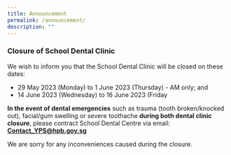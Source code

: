 ```yaml
---
title: Announcement
permalink: /announcement/
description: ""
---
```

### Closure of School Dental Clinic

We wish to inform you that the School Dental Clinic will be closed on these dates:
* 29 May 2023 (Monday) to 1 June 2023 (Thursday) - AM only; and
* 14 June 2023 (Wednesday) to 16 June 2023 (Friday


**In the event of dental emergencies** such as trauma (tooth broken/knocked out), facial/gum swelling or severe toothache **during both dental clinic closure**, please contract School Dental Centre via email: **[Contact_YPS@hpb.gov.sg](mailto:Contact_YPS@hpb.gov.sg)**

We are sorry for any inconveniences caused during the closure.